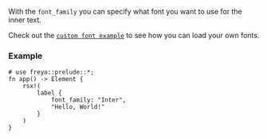 With the `font_family` you can specify what font you want to use for the inner
text.

Check out the
[`custom font example`](https://github.com/marc2332/freya/blob/main/examples/custom_font.rs)
to see how you can load your own fonts.

<!-- TODO: Example of checking if a font exists with skia_safe -->

### Example

```rust, no_run
# use freya::prelude::*;
fn app() -> Element {
    rsx!(
        label {
            font_family: "Inter",
            "Hello, World!"
        }
    )
}
```
